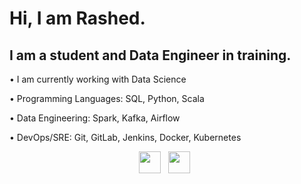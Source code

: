 # Hi, I am Rashed.

## I am a student and Data Engineer in training.

•	I am currently working with Data Science

•	Programming Languages: SQL, Python, Scala

•	Data Engineering: Spark, Kafka, Airflow

•	DevOps/SRE: Git, GitLab, Jenkins, Docker, Kubernetes

<p align="center">
    <a href="mailto:golam.rashed@outlook.com"><img height="35" src="https://crhenr.xyz/imgs/logos/gmail_logo.svg"></a>&nbsp;&nbsp;
    <a href="https://www.linkedin.com/in/mg-rashed/"><img height="35" src="https://crhenr.xyz/imgs/logos/linkedin_logo.svg"></a>&nbsp;&nbsp;
</p>
